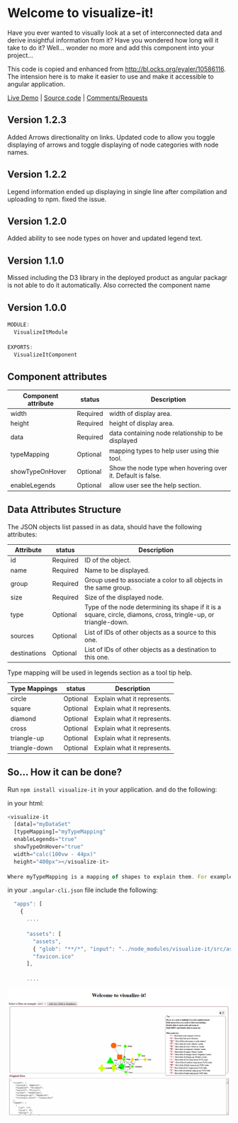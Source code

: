 # Welcome to visualize-it!

Have you ever wanted to visually look at a set of interconnected data and derive insightful information from it? 
Have you wondered how long will it take to do it? Well... wonder no more and add this component into your project... 

This code is copied and enhanced from http://bl.ocks.org/eyaler/10586116. The intension here is to make it easier to use and make it accessible to angular application.

[Live Demo](https://visualize-it.stackblitz.io) | [Source code](https://github.com/msalehisedeh/visualize-it/tree/master/src/app) | [Comments/Requests](https://github.com/msalehisedeh/visualize-it/issues)


## Version 1.2.3
Added Arrows directionality on links. Updated code to allow you toggle displaying of arrows and toggle displaying of node categories with node names.

## Version 1.2.2
Legend information ended up displaying in single line after compilation and uploading to npm. fixed the issue.

## Version 1.2.0
Added ability to see node types on hover and updated legend text.

## Version 1.1.0
Missed including the D3 library in the deployed product as angular packagr is not able to do it automatically. Also corrected the component name

## Version 1.0.0

```javascript
MODULE:
  VisualizeItModule

EXPORTS:
  VisualizeItComponent
```

## Component attributes
| Component attribute      |status    |Description                                                 |
|--------------------------|----------|------------------------------------------------------------|
|width                     |Required  |width of display area.                                      |
|height                    |Required  |height of display area.                                     |
|data                      |Required  |data containing node relationship to be displayed           |
|typeMapping               |Optional  |mapping types to help user using thie tool.                 |
|showTypeOnHover           |Optional  |Show the node type when hovering over it. Default is false. |
|enableLegends             |Optional  |allow user see the help section.                            |

## Data Attributes Structure
The JSON objects list passed in as data, should have the following attributes:

| Attribute                |status    |Description                                               |
|--------------------------|----------|----------------------------------------------------------|
|id                        |Required  |ID of the object.                                         |
|name                      |Required  |Name to be displayed.                                     |
|group                     |Required  |Group used to associate a color to all objects in the same group. |
|size                      |Required  |Size of the displayed node.                               |
|type                      |Optional  |Type of the node determining its shape if it is a square, circle, diamons, cross, tringle-up, or triangle-down. |
|sources                   |Optional  |List of IDs of other objects as a source to this one.     |
|destinations              |Optional  |List of IDs of other objects as a destination to this one.|


Type mapping will be used in legends section as a tool tip help.

| Type Mappings            |status    |Description                                               |
|--------------------------|----------|----------------------------------------------------------|
|circle                    |Optional  | Explain what it represents.                              |
|square                    |Optional  | Explain what it represents.                              |
|diamond                   |Optional  | Explain what it represents.                              |
|cross                     |Optional  | Explain what it represents.                              |
|triangle-up               |Optional  | Explain what it represents.                              |
|triangle-down             |Optional  | Explain what it represents.                              |


## So... How it can be done?

Run `npm install visualize-it` in your application. and do the following:

in your html:
```javascript
<visualize-it	
  [data]="myDataSet" 
  [typeMapping]="myTypeMapping" 
  enableLegends="true"
  showTypeOnHover="true"
  width="calc(100vw - 44px)" 
  height="400px"></visualize-it>

Where myTypeMapping is a mapping of shapes to explain them. For example, if you are including a circle you can identify what a circe represents.
```

in your `.angular-cli.json` file include the following:
```javascript
  "apps": [
    {
      ....

      "assets": [
        "assets",
        { "glob": "**/*", "input": "../node_modules/visualize-it/src/assets/", "output": "./assets/" },
        "favicon.ico"
      ],

      ....

```


![alt text](https://raw.githubusercontent.com/msalehisedeh/visualize-it/master/sample.png  "What you would see when a visualize-it is used")
